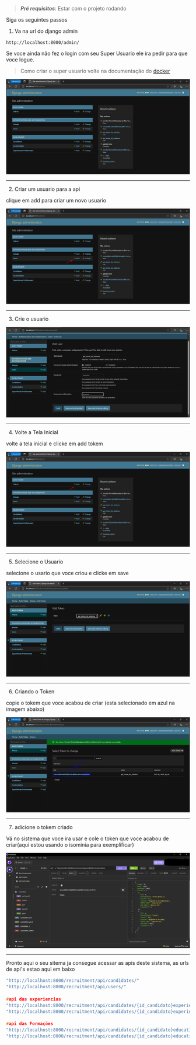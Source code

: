 > ***Pré requisitos***: Estar com o projeto rodando 

Siga os seguintes passos


1. Va na url do django admin 

```url
http://localhost:8000/admin/
```

Se voce ainda não fez o login com seu Super Usuario ele ira pedir para que voce logue.
>Como criar o super usuario volte na documentação do [docker](./DOCKER)

 ![imagem](./imagens/Django_admin.PNG)


-----------------------------------------------
2. Criar um usuario para a api


clique em add para criar um novo usuario


 ![imagem](./imagens/Django_admin_usuario.PNG)

  
-----------------------------------------------


3. Crie o usuario

  ![imagem](./imagens/criando_usuario_Django_admin.PNG)


---------------------------------------------


4. Volte a Tela Inicial 
    

volte a tela inicial e clicke em add tokem


   ![imagem](./imagens/Django_admin_token.PNG)

--------------------------------------------


5. Selecione o Usuario


selecione o usario que voce criou e clicke em save  


   ![imagem](./imagens/selecionando_usuario.PNG)

------------------------------------------


6. Criando o Token

   
copie o tokem que voce acabou de criar (esta selecionado em azul na imagem abaixo)


   ![imagem](./imagens/pegando_o_token_api.PNG)


---------------------------------------------


7. adicione o tokem criado 


Vá no sistema que voce ira usar e cole o token que voce acabou de criar(aqui estou usando o isominia para exemplificar)

   ![imagem](./imagens/insominia_api_token_ex.PNG)


---------------------------------------------


Pronto aqui o seu sitema ja consegue acessar as apis deste sistema, as urls de api's estao aqui em baixo 
    
```H
"http://localhost:8000/recruitment/api/candidates/"
"http://localhost:8000/recruitment/api/users/"

#api das experiencias 
"http://localhost:8000/recruitment/api/candidates/{id_candidato}experiences"
"http://localhost:8000/recruitment/api/candidates/{id_candidato}experiences/{id_experiencia}"

#api das Formações
"http://localhost:8000/recruitment/api/candidates/{id_candidato}educations"
"http://localhost:8000/recruitment/api/candidates/{id_candidato}educations/{id_educations}"


```

